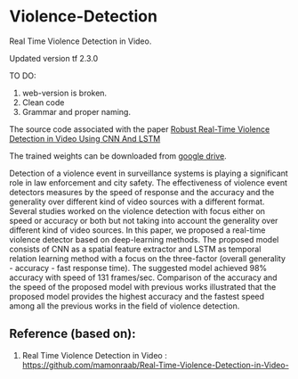 # Violence-Detection
Real Time Violence Detection in Video.

Updated version tf 2.3.0

TO DO:
1. web-version is broken.
2. Clean code
3. Grammar and proper naming. 

The source code associated with the paper [Robust Real-Time Violence Detection in Video Using CNN And LSTM](https://ieeexplore.ieee.org/document/8852616)

The trained weights can be downloaded from [google drive](https://drive.google.com/file/d/11IN2npH3i8PhzECNMcxfIQNFWPROr5gt/view?usp=sharing).

Detection of a violence event in surveillance systems is playing a significant role in law enforcement and city safety. The effectiveness of violence event detectors measures by the speed of response and the accuracy and the generality over different kind of video sources with a different format. Several studies worked on the violence detection with focus either on speed or accuracy or both but not taking into account the generality over different kind of video sources. In this paper, we proposed a real-time violence detector based on deep-learning methods. The proposed model consists of CNN as a spatial feature extractor and LSTM as temporal relation learning method with a focus on the three-factor (overall generality - accuracy - fast response time). The suggested model achieved 98% accuracy with speed of 131 frames/sec. Comparison of the accuracy and the speed of the proposed model with previous works illustrated that the proposed model provides the highest accuracy and the fastest speed among all the previous works in the field of violence detection.

## Reference (based on):

1. Real Time Violence Detection in Video : https://github.com/mamonraab/Real-Time-Violence-Detection-in-Video-
